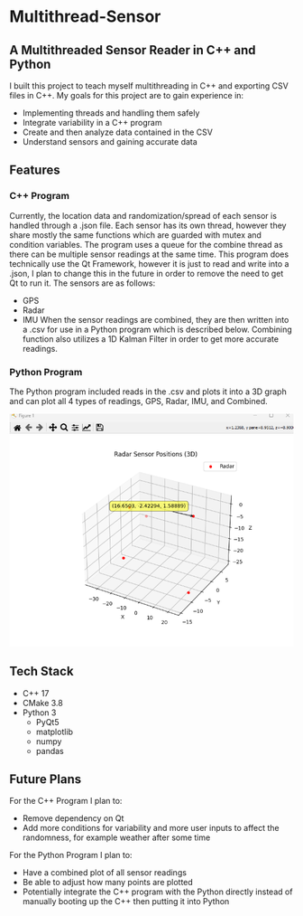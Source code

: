 # Multithread-Sensor

## A Multithreaded Sensor Reader in C++ and Python

I built this project to teach myself multithreading in C++ and exporting CSV files in C++. My goals for this project are to gain experience in:
- Implementing threads and handling them safely
- Integrate variability in a C++ program
- Create and then analyze data contained in the CSV
- Understand sensors and gaining accurate data

## Features

### C++ Program

Currently, the location data and randomization/spread of each sensor is handled through a .json file. Each sensor has its own thread, however they share mostly the same functions which are guarded with mutex and condition variables. The program uses a queue for the combine thread as there can be multiple sensor readings at the same time. This program does technically use the Qt Framework, however it is just to read and write into a .json, I plan to change this in the future in order to remove the need to get Qt to run it.
The sensors are as follows:
- GPS
- Radar
- IMU
When the sensor readings are combined, they are then written into a .csv for use in a Python program which is described below. Combining function also utilizes a 1D Kalman Filter in order to get more accurate readings.

### Python Program

The Python program included reads in the .csv and plots it into a 3D graph and can plot all 4 types of readings, GPS, Radar, IMU, and Combined.

![Python Plot Image](Pictures/Plot.png)

## Tech Stack

- C++ 17
- CMake 3.8
- Python 3
  - PyQt5
  - matplotlib
  - numpy
  - pandas

## Future Plans

For the C++ Program I plan to:
- Remove dependency on Qt
- Add more conditions for variability and more user inputs to affect the randomness, for example weather after some time

For the Python Program I plan to:
- Have a combined plot of all sensor readings
- Be able to adjust how many points are plotted
- Potentially integrate the C++ program with the Python directly instead of manually booting up the C++ then putting it into Python
